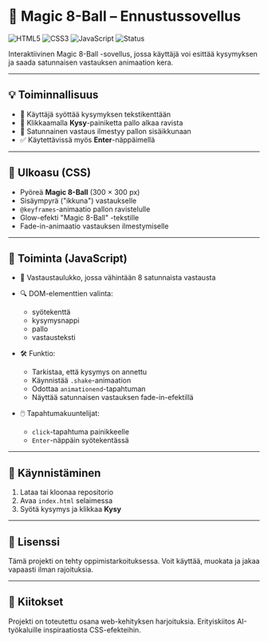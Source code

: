 # 🎱 Magic 8-Ball – Ennustussovellus

![HTML5](https://img.shields.io/badge/HTML5-✅-orange)
![CSS3](https://img.shields.io/badge/CSS3-✅-blue)
![JavaScript](https://img.shields.io/badge/JavaScript-✅-yellow)
![Status](https://img.shields.io/badge/Project-Done-green)

Interaktiivinen Magic 8-Ball -sovellus, jossa käyttäjä voi esittää kysymyksen ja saada satunnaisen vastauksen animaation kera.

---

## 💡 Toiminnallisuus

- 📝 Käyttäjä syöttää kysymyksen tekstikenttään
- 🔮 Klikkaamalla **Kysy**-painiketta pallo alkaa ravista
- 💬 Satunnainen vastaus ilmestyy pallon sisäikkunaan
- ✅ Käytettävissä myös **Enter**-näppäimellä

---

## 🎨 Ulkoasu (CSS)

- Pyöreä **Magic 8-Ball** (300 × 300 px)
- Sisäympyrä ("ikkuna") vastaukselle
- `@keyframes`-animaatio pallon ravistelulle
- Glow-efekti "Magic 8-Ball" -tekstille
- Fade-in-animaatio vastauksen ilmestymiselle

---

## 🧠 Toiminta (JavaScript)

- 🧾 Vastaustaulukko, jossa vähintään 8 satunnaista vastausta
- 🔍 DOM-elementtien valinta:

  - syötekenttä
  - kysymysnappi
  - pallo
  - vastausteksti

- 🛠️ Funktio:

  - Tarkistaa, että kysymys on annettu
  - Käynnistää `.shake`-animaation
  - Odottaa `animationend`-tapahtuman
  - Näyttää satunnaisen vastauksen fade-in-efektillä

- 🖱️ Tapahtumakuuntelijat:
  - `click`-tapahtuma painikkeelle
  - `Enter`-näppäin syötekentässä

---

## 🚀 Käynnistäminen

1. Lataa tai kloonaa repositorio
2. Avaa `index.html` selaimessa
3. Syötä kysymys ja klikkaa **Kysy**

---

## 📜 Lisenssi

Tämä projekti on tehty oppimistarkoituksessa. Voit käyttää, muokata ja jakaa vapaasti ilman rajoituksia.

---

## 🙌 Kiitokset

Projekti on toteutettu osana web-kehityksen harjoituksia. Erityiskiitos AI-työkaluille inspiraatiosta CSS-efekteihin.
